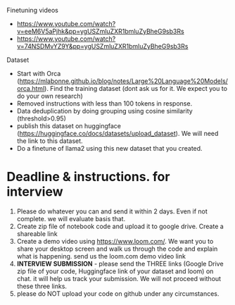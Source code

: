 Finetuning videos

- https://www.youtube.com/watch?v=eeM6V5aPjhk&pp=ygUSZmluZXR1bmluZyBheG9sb3Rs
- https://www.youtube.com/watch?v=74NSDMvYZ9Y&pp=ygUSZmluZXR1bmluZyBheG9sb3Rs

Dataset
- Start with Orca (https://mlabonne.github.io/blog/notes/Large%20Language%20Models/orca.html). Find the training dataset (dont ask us for it. We expect you to do your own research)
- Removed instructions with less than 100 tokens in response.
- Data deduplication by doing grouping using cosine similarity (threshold>0.95)
- publish this dataset on huggingface (https://huggingface.co/docs/datasets/upload_dataset). We will need the link to this dataset.
- Do a finetune of llama2 using this new dataset that you created.

# Deadline & instructions. for interview
1. Please do whatever you can and send it within 2 days.  Even if not complete. we will evaluate basis that.
2. Create zip file of notebook code and upload it to google drive. Create a shareable link 
3. Create a demo video using https://www.loom.com/. We want you to share your desktop screen and walk us through the code and explain what is happening. send us the loom.com demo video link
4. **INTERVIEW SUBMISSION** - please send the THREE links (Google Drive zip file of your code, Huggingface link of your dataset and loom) on chat. it will help us track your submission. We will not proceed without these three links.
5. please do NOT upload your code on github under any circumstances.

